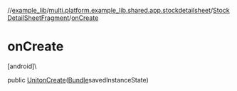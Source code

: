 //[example_lib](../../../index.md)/[multi.platform.example_lib.shared.app.stockdetailsheet](../index.md)/[StockDetailSheetFragment](index.md)/[onCreate](on-create.md)

# onCreate

[android]\

public [Unit](https://kotlinlang.org/api/latest/jvm/stdlib/kotlin/-unit/index.html)[onCreate](on-create.md)([Bundle](https://developer.android.com/reference/kotlin/android/os/Bundle.html)savedInstanceState)
